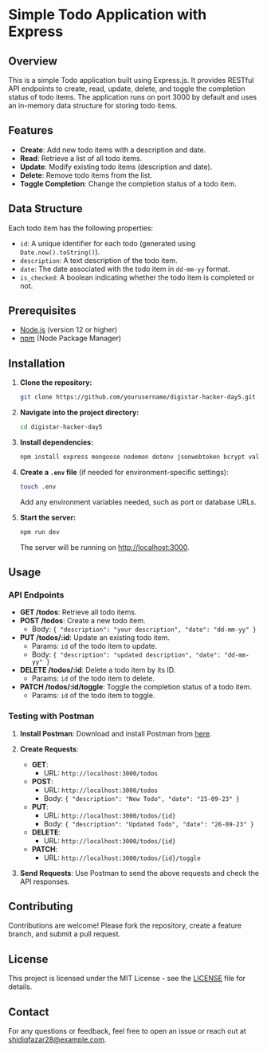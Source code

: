 # Simple Todo Application with Express

## Overview

This is a simple Todo application built using Express.js. It provides RESTful API endpoints to create, read, update, delete, and toggle the completion status of todo items. The application runs on port 3000 by default and uses an in-memory data structure for storing todo items.

## Features

- **Create**: Add new todo items with a description and date.
- **Read**: Retrieve a list of all todo items.
- **Update**: Modify existing todo items (description and date).
- **Delete**: Remove todo items from the list.
- **Toggle Completion**: Change the completion status of a todo item.

## Data Structure

Each todo item has the following properties:

- `id`: A unique identifier for each todo (generated using `Date.now().toString()`).
- `description`: A text description of the todo item.
- `date`: The date associated with the todo item in `dd-mm-yy` format.
- `is_checked`: A boolean indicating whether the todo item is completed or not.

## Prerequisites

- [Node.js](https://nodejs.org/en/) (version 12 or higher)
- [npm](https://www.npmjs.com/) (Node Package Manager)

## Installation

1. **Clone the repository:**

    ```bash
    git clone https://github.com/yourusername/digistar-hacker-day5.git
    ```

2. **Navigate into the project directory:**

    ```bash
    cd digistar-hacker-day5
    ```

3. **Install dependencies:**

    ```bash
    npm install express mongoose nodemon dotenv jsonwebtoken bcrypt validator
    ```

4. **Create a `.env` file** (if needed for environment-specific settings):

    ```bash
    touch .env
    ```

   Add any environment variables needed, such as port or database URLs.

5. **Start the server:**

    ```bash
    npm run dev
    ```

   The server will be running on [http://localhost:3000](http://localhost:3000).

## Usage

### API Endpoints

- **GET /todos**: Retrieve all todo items.
- **POST /todos**: Create a new todo item.
  - Body: `{ "description": "your description", "date": "dd-mm-yy" }`
- **PUT /todos/:id**: Update an existing todo item.
  - Params: `id` of the todo item to update.
  - Body: `{ "description": "updated description", "date": "dd-mm-yy" }`
- **DELETE /todos/:id**: Delete a todo item by its ID.
  - Params: `id` of the todo item to delete.
- **PATCH /todos/:id/toggle**: Toggle the completion status of a todo item.
  - Params: `id` of the todo item to toggle.

### Testing with Postman

1. **Install Postman**: Download and install Postman from [here](https://www.postman.com/downloads/).

2. **Create Requests**:
   - **GET**: 
     - URL: `http://localhost:3000/todos`
   - **POST**: 
     - URL: `http://localhost:3000/todos`
     - Body: `{ "description": "New Todo", "date": "25-09-23" }`
   - **PUT**: 
     - URL: `http://localhost:3000/todos/{id}`
     - Body: `{ "description": "Updated Todo", "date": "26-09-23" }`
   - **DELETE**:
     - URL: `http://localhost:3000/todos/{id}`
   - **PATCH**:
     - URL: `http://localhost:3000/todos/{id}/toggle`

3. **Send Requests**: Use Postman to send the above requests and check the API responses.

## Contributing

Contributions are welcome! Please fork the repository, create a feature branch, and submit a pull request.

## License

This project is licensed under the MIT License - see the [LICENSE](LICENSE) file for details.

## Contact

For any questions or feedback, feel free to open an issue or reach out at [shidiqfazar28@example.com](mailto:your-email@example.com).
